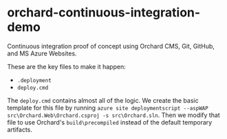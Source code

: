 orchard-continuous-integration-demo
===================================

Continuous integration proof of concept using Orchard CMS, Git, GitHub, and MS Azure Websites.

These are the key files to make it happen:

- `.deployment`
- `deploy.cmd`

The `deploy.cmd` contains almost all of the logic. We create the basic template for this file by running `azure site deploymentscript --aspWAP src\Orchard.Web\Orchard.csproj -s src\Orchard.sln`. Then we modify that file to use Orchard's `build\precompiled` instead of the default temporary artifacts.
